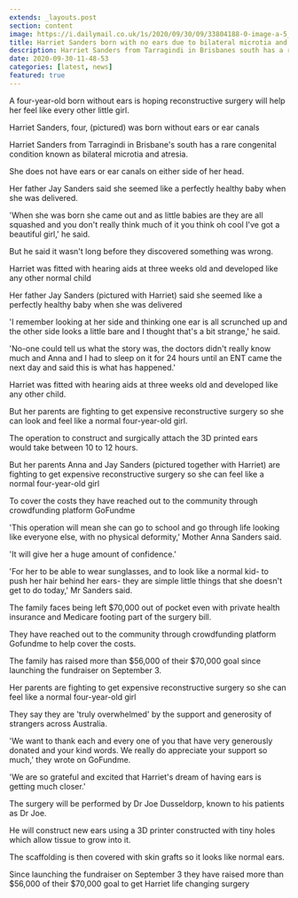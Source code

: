 ```yaml
---
extends: _layouts.post
section: content
image: https://i.dailymail.co.uk/1s/2020/09/30/09/33804188-0-image-a-5_1601455701307.jpg 
title: Harriet Sanders born with no ears due to bilateral microtia and atresia 
description: Harriet Sanders from Tarragindi in Brisbanes south has a rare congenital condition known as bilateral microtia and atresia. 
date: 2020-09-30-11-48-53 
categories: [latest, news] 
featured: true 
--- 
```

A four-year-old born without ears is hoping reconstructive surgery will help her feel like every other little girl.

Harriet Sanders, four, (pictured) was born without ears or ear canals

Harriet Sanders from Tarragindi in Brisbane's south has a rare congenital condition known as bilateral microtia and atresia. 

She does not have ears or ear canals on either side of her head. 

Her father Jay Sanders said she seemed like a perfectly healthy baby when she was delivered.

'When she was born she came out and as little babies are they are all squashed and you don't really think much of it you think oh cool I've got a beautiful girl,' he said. 

But he said it wasn't long before they discovered something was wrong.

Harriet was fitted with hearing aids at three weeks old and developed like any other normal child

Her father Jay Sanders (pictured with Harriet) said she seemed like a perfectly healthy baby when she was delivered

'I remember looking at her side and thinking one ear is all scrunched up and the other side looks a little bare and I thought that's a bit strange,' he said.

'No-one could tell us what the story was, the doctors didn't really know much and Anna and I had to sleep on it for 24 hours until an ENT came the next day and said this is what has happened.'

Harriet was fitted with hearing aids at three weeks old and developed like any other child.   

But her parents are fighting to get expensive reconstructive surgery so she can look and feel like a normal four-year-old girl.

The operation to construct and surgically attach the 3D printed ears would take between 10 to 12 hours. 

But her parents Anna and Jay Sanders (pictured together with Harriet) are fighting to get expensive reconstructive surgery so she can feel like a normal four-year-old girl

To cover the costs they have reached out to the community through crowdfunding platform GoFundme

'This operation will mean she can go to school and go through life looking like everyone else, with no physical deformity,' Mother Anna Sanders said. 

'It will give her a huge amount of confidence.'

'For her to be able to wear sunglasses, and to look like a normal kid- to push her hair behind her ears- they are simple little things that she doesn't get to do today,' Mr Sanders said.

The family faces being left $70,000 out of pocket even with private health insurance and Medicare footing part of the surgery bill.

They have reached out to the community through crowdfunding platform Gofundme to help cover the costs.

The family has raised more than $56,000 of their $70,000 goal since launching the fundraiser on September 3.

Her parents are fighting to get expensive reconstructive surgery so she can feel like a normal four-year-old girl

They say they are 'truly overwhelmed' by the support and generosity of strangers across Australia.

'We want to thank each and every one of you that have very generously donated and your kind words. We really do appreciate your support so much,' they wrote on GoFundme.

'We are so grateful and excited that Harriet's dream of having ears is getting much closer.' 

The surgery will be performed by Dr Joe Dusseldorp, known to his patients as Dr Joe.

He will construct new ears using a 3D printer constructed with tiny holes which allow tissue to grow into it.

The scaffolding is then covered with skin grafts so it looks like normal ears. 

Since launching the fundraiser on September 3 they have raised more than $56,000 of their $70,000 goal to get Harriet life changing surgery

